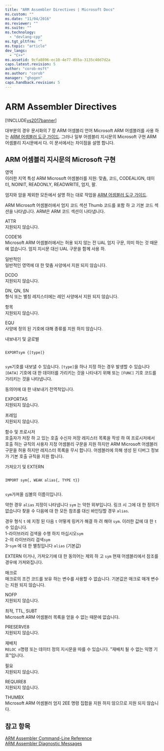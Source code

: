 ```yaml
---
title: "ARM Assembler Directives | Microsoft Docs"
ms.custom: ""
ms.date: "11/04/2016"
ms.reviewer: ""
ms.suite: ""
ms.technology: 
  - "devlang-cpp"
ms.tgt_pltfrm: ""
ms.topic: "article"
dev_langs: 
  - "C++"
ms.assetid: 9cfa8896-ec10-4e77-855a-3135c40d7d2a
caps.latest.revision: 5
author: "corob-msft"
ms.author: "corob"
manager: "ghogen"
caps.handback.revision: 5
---
```

# ARM Assembler Directives
[!INCLUDE[vs2017banner](../../assembler/inline/includes/vs2017banner.md)]

대부분의 경우 문서화의 7 장 ARM 어셈블리 언어 Microsoft ARM 어셈블러를 사용 하는 [ARM 어셈블러 도구 가이드](http://go.microsoft.com/fwlink/?LinkId=246102).  그러나 일부 어셈블리 지시문의 Microsoft 구현 ARM 어셈블리 지시문에서 다.  이 문서에서는 차이점을 설명 합니다.  
  
## ARM 어셈블리 지시문의 Microsoft 구현  
 영역  
 이러한 지역 특성 ARM Microsoft 어셈블러를 지원: 맞춤, 코드, CODEALIGN, 데이터, NOINIT, READONLY, READWRITE, 엄지, 팔.  
  
 엄지와 암을 제외한 모든에서 설명 하는 대로 작업을 [ARM 어셈블러 도구 가이드](http://go.microsoft.com/fwlink/?LinkId=246102).  
  
 ARM Microsoft 어셈블러에서 엄지 코드 섹션 Thumb 코드를 포함 하 고 기본 코드 섹션을 나타냅니다.  ARM은 ARM 코드 섹션이 나타냅니다.  
  
 ATTR  
 지원되지 않습니다.  
  
 CODE16  
 Microsoft ARM 어셈블러에서는 허용 되지 않는 전 UAL 엄지 구문, 의미 하는 것 때문에 없습니다.  엄지 지시문 대신 UAL 구문을 함께 사용 하.  
  
 일반적인  
 일반적인 영역에 대 한 맞춤 사양에서 지원 되지 않습니다.  
  
 DCDO  
 지원되지 않습니다.  
  
 DN, QN, SN  
 형식 또는 별칭 레지스터에는 레인 사양에서 지원 되지 않습니다.  
  
 항목  
 지원되지 않습니다.  
  
 EQU  
 사양에 정의 된 기호에 대해 종류를 지원 하지 않습니다.  
  
 내보내기 및 글로벌  
 ```  
  
EXPORTsym {[type]}  
  
```  
  
 `sym`기호를 내보낼 수 있습니다.  `[type]`을 하나 지정 하는 경우 발생할 수 있습니다 `[DATA]` 기호에 대 한 데이터를 가리키는 것을 나타내기 위해 또는 `[FUNC]` 기호 코드를 가리키는 것을 나타냅니다.  
  
 동의어에 대 한 내보내기 전역적입니다.  
  
 EXPORTAS  
 지원되지 않습니다.  
  
 프레임  
 지원되지 않습니다.  
  
 함수 및 프로시저  
 호출자가 저장 하 고 있는 호출 수신자 저장 레지스터 목록을 작성 하 여 프로시저에서 호출 하는 규칙의 사용자 지정 어셈블리 구문을 지원 하지만 ARM Microsoft 어셈블러 구문을 허용 하지만 레지스터 목록을 무시 합니다.  어셈블러에 의해 생성 된 디버그 정보가 기본 호출 규칙을 지원 합니다.  
  
 가져오기 및 EXTERN  
 ```  
  
IMPORT sym{, WEAK alias{, TYPE t}}  
  
```  
  
 `sym`가져올 심볼의 이름이입니다.  
  
 약한 경우 `alias` 지정이 나타냅니다 `sym` 는 약한 외부입니다.  링크 시 그에 대 한 정의가 없습니다 찾을 수 다음에 대 한 모든 참조를 대신 바인딩할 경우 `alias`.  
  
 경우 형식  `t` 에 지정 된 다음 `t` 어떻게 링커가 해결 하 려 해야 `sym`.  이러한 값에 대 한 `t` 수 있습니다.   
1\-라이브러리 검색을 수행 하지 마십시오`sym`   
2\-의 라이브러리 검색`sym`   
3\-`sym` 에 대 한 별칭입니다 `alias` \(기본값\)  
  
 EXTERN 이거나, 가져오기에 대 한 동의어는 제외 하 고 `sym` 현재 어셈블리에서 참조를 경우에 가져와집니다.  
  
 매크로  
 매크로의 조건 코드를 보유 하는 변수를 사용할 수 없습니다.  기본값은 매크로 매개 변수는 지원 되지 않습니다.  
  
 NOFP  
 지원되지 않습니다.  
  
 최적, TTL, SUBT  
 Microsoft ARM 어셈블러 목록을 얻을 수 없는 때문에 없습니다.  
  
 PRESERVE8  
 지원되지 않습니다.  
  
 재배치  
 `RELOC n`명령 또는 데이터 정의 지시문을 따를 수 있습니다.  "재배치 될 수 없는 익명 기호"입니다.  
  
 필요  
 지원되지 않습니다.  
  
 REQUIRE8  
 지원되지 않습니다.  
  
 THUMBX  
 Microsoft ARM 어셈블러 엄지 2EE 명령 집합을 지원 하지 않으므로 지원 되지 않습니다.  
  
## 참고 항목  
 [ARM Assembler Command\-Line Reference](../../assembler/arm/arm-assembler-command-line-reference.md)   
 [ARM Assembler Diagnostic Messages](../../assembler/arm/arm-assembler-diagnostic-messages.md)